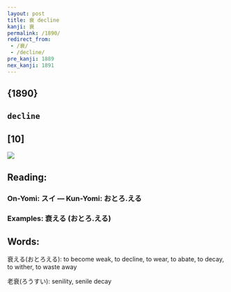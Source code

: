 ```yaml
---
layout: post
title: 衰 decline
kanji: 衰
permalink: /1890/
redirect_from:
 - /衰/
 - /decline/
pre_kanji: 1889
nex_kanji: 1891
---
```


## {1890}

## `decline`

## [10]

<div class="stroke"><img src="E8A1B0.png" /></div>

## Reading:

### On-Yomi: スイ &mdash; Kun-Yomi: おとろ.える

### Examples: 衰える (おとろ.える)

## Words:

衰える(おとろえる): to become weak, to decline, to wear, to abate, to decay, to wither, to waste away

老衰(ろうすい): senility, senile decay
